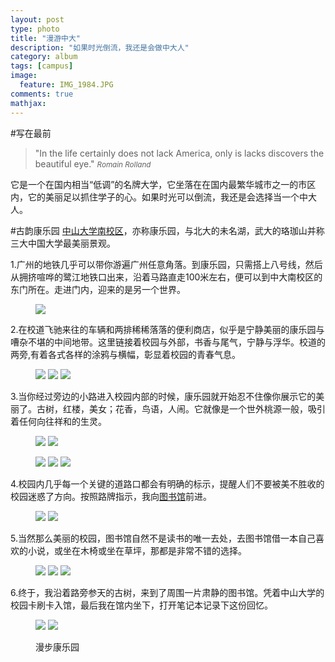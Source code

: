 ```yaml
---
layout: post
type: photo
title: "漫游中大"
description: "如果时光倒流，我还是会做中大人"
category: album
tags: [campus]
image: 
  feature: IMG_1984.JPG
comments: true
mathjax: 
---
```

#写在最前
>&quot;In the life certainly does not lack America, only is lacks discovers the beautiful eye.&quot;
><small><cite title="Romain Rolland">Romain Rolland</cite></small>

它是一个在国内相当“低调”的名牌大学，它坐落在在国内最繁华城市之一的市区内，它的美丽足以抓住学子的心。如果时光可以倒流，我还是会选择当一个中大人。

#古韵康乐园
[中山大学南校区]("http://home.sysu.edu.cn/jjc/website/content.asp?id=81&typeid=13")，亦称康乐园，与北大的未名湖，武大的珞珈山并称三大中国大学最美丽景观。

1.广州的地铁几乎可以带你游遍广州任意角落。到康乐园，只需搭上八号线，然后从拥挤喧哗的鹭江地铁口出来，沿着马路直走100米左右，便可以到中大南校区的东门所在。走进门内，迎来的是另一个世界。
<figure>
<a href="https://picasaweb.google.com/lh/photo/-YTfjyMr_0RLPT2rRhrGwdMTjNZETYmyPJy0liipFm0?feat=directlink"><img src="https://picasaweb.google.com/lh/photo/-YTfjyMr_0RLPT2rRhrGwdMTjNZETYmyPJy0liipFm0?feat=directlink"></a>
</figure>

2.在校道飞驰来往的车辆和两排稀稀落落的便利商店，似乎是宁静美丽的康乐园与嘈杂不堪的中间地带。这里链接着校园与外部，书香与尾气，宁静与浮华。校道的两旁,有着各式各样的涂鸦与横幅，彰显着校园的青春气息。
<figure class="third">
	<a href="{{ site.url }}/images/gallery/IMG_1989.jpg"><img src="{{ site.url }}/images/gallery/IMG_1989.jpg"></a>
	<a href="{{ site.url }}/images/gallery/IMG_1988.jpg"><img src="{{ site.url }}/images/gallery/IMG_1988.jpg"></a>
	<a href="{{ site.url }}/images/gallery/IMG_1978.jpg"><img src="{{ site.url }}/images/gallery/IMG_1978.jpg"></a>
</figure>

3.当你经过旁边的小路进入校园内部的时候，康乐园就开始忍不住像你展示它的美丽了。古树，红楼，美女；花香，鸟语，人闹。它就像是一个世外桃源一般，吸引着任何向往祥和的生灵。
<figure class="half">
	<a href="http://image15-c.poco.cn/mypoco/myphoto/20140302/13/17425063820140302131050091.jpg"><img src="http://image15-c.poco.cn/mypoco/myphoto/20140302/13/17425063820140302131050091.jpg" /></a>
	<a href="{{ site.url }}/images/gallery/IMG_1980.jpg"><img src="{{ site.url }}/images/gallery/IMG_1980.jpg"></a>
</figure>

<figure class="third">
	<a href="{{ site.url }}/images/gallery/IMG_1983.jpg"><img src="{{ site.url }}/images/gallery/IMG_1983.jpg"></a>
	<a href="{{ site.url }}/images/gallery/IMG_1985.jpg"><img src="{{ site.url }}/images/gallery/IMG_1985.jpg"></a>
	<a href="http://image15-c.poco.cn/mypoco/myphoto/20140302/13/17425063820140302130437053.jpg"><img src="http://image15-c.poco.cn/mypoco/myphoto/20140302/13/17425063820140302130437053.jpg"></a>
</figure>

4.校园内几乎每一个关键的道路口都会有明确的标示，提醒人们不要被美不胜收的校园迷惑了方向。按照路牌指示，我向[图书馆](http://library.sysu.edu.cn/web/guest/index)前进。
<figure class="half">
	<a href="{{ site.url }}/images/gallery/IMG_1981.jpg"><img src="{{ site.url }}/images/gallery/IMG_1981.jpg"></a>
	<a href="{{ site.url }}/images/gallery/IMG_1982.jpg"><img src="{{ site.url }}/images/gallery/IMG_1982.jpg"></a>
</figure>

5.当然那么美丽的校园，图书馆自然不是读书的唯一去处，去图书馆借一本自己喜欢的小说，或坐在木椅或坐在草坪，那都是非常不错的选择。
<html>
<figure class="third">
	<a href="http://image15-c.poco.cn/mypoco/myphoto/20140302/13/17425063820140302130551021.jpg"><img src="http://image15-c.poco.cn/mypoco/myphoto/20140302/13/17425063820140302130551021.jpg"></a>
	<a href="{{ site.url }}/images/gallery/IMG_1986.jpg"><img src="{{ site.url }}/images/gallery/IMG_1986.jpg"></a>
	<a href="{{ site.url }}/images/gallery/IMG_1984.jpg"><img src="{{ site.url }}/images/gallery/IMG_1984.jpg"></a>
</figure>
</html>
6.终于，我沿着路旁参天的古树，来到了周围一片肃静的图书馆。凭着中山大学的校园卡刷卡入馆，最后我在馆内坐下，打开笔记本记录下这份回忆。
<figure class="half">
	<a href="http://image15-c.poco.cn/mypoco/myphoto/20140302/13/17425063820140302130319092.jpg"><img src="http://image15-c.poco.cn/mypoco/myphoto/20140302/13/17425063820140302130319092.jpg"></a>
	<a href="http://image15-c.poco.cn/mypoco/myphoto/20140302/12/17425063820140302125905074.jpg"><img src="http://image15-c.poco.cn/mypoco/myphoto/20140302/12/17425063820140302125905074.jpg"></a>
</figure>
<figure>
	<figcaption>漫步康乐园</figcaption>
</figure>
